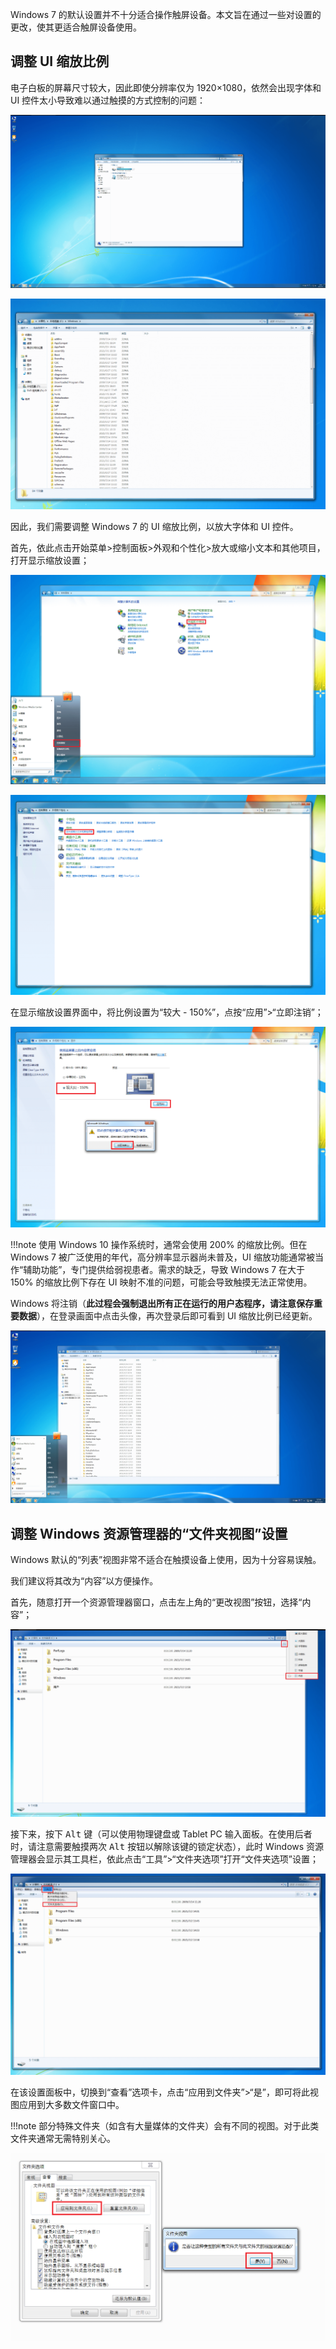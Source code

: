 Windows 7 的默认设置并不十分适合操作触屏设备。本文旨在通过一些对设置的更改，使其更适合触屏设备使用。

## 调整 UI 缩放比例
电子白板的屏幕尺寸较大，因此即使分辨率仅为 1920×1080，依然会出现字体和 UI 控件太小导致难以通过触摸的方式控制的问题：

![](./images/too-small-ui-1.png)

![](./images/too-small-ui-2.png)

因此，我们需要调整 Windows 7 的 UI 缩放比例，以放大字体和 UI 控件。

首先，依此点击开始菜单>控制面板>外观和个性化>放大或缩小文本和其他项目，打开显示缩放设置；

![](./images/adjust-ui-scaling-1.png)

![](./images/adjust-ui-scaling-2.png)

在显示缩放设置界面中，将比例设置为“较大 - 150%”，点按“应用”>“立即注销”；

![](./images/adjust-ui-scaling-3.png)

!!!note
    使用 Windows 10 操作系统时，通常会使用 200% 的缩放比例。但在 Windows 7 被广泛使用的年代，高分辨率显示器尚未普及，UI 缩放功能通常被当作“辅助功能”，专门提供给弱视患者。需求的缺乏，导致 Windows 7 在大于 150% 的缩放比例下存在 UI 映射不准的问题，可能会导致触摸无法正常使用。

Windows 将注销（**此过程会强制退出所有正在运行的用户态程序，请注意保存重要数据**），在登录画面中点击头像，再次登录后即可看到 UI 缩放比例已经更新。

![](./images/adjust-ui-scaling-f.png)

## 调整 Windows 资源管理器的“文件夹视图”设置
Windows 默认的“列表”视图非常不适合在触摸设备上使用，因为十分容易误触。

我们建议将其改为“内容”以方便操作。

首先，随意打开一个资源管理器窗口，点击左上角的“更改视图”按钮，选择“内容”；

![](./images/adjust-winexplorer-view-1.png)

接下来，按下 <kbd>Alt</kbd> 键（可以使用物理键盘或 Tablet PC 输入面板。在使用后者时，请注意需要触摸两次 <kbd>Alt</kbd> 按钮以解除该键的锁定状态），此时 Windows 资源管理器会显示其工具栏，依此点击“工具”>“文件夹选项”打开“文件夹选项”设置；

![](./images/adjust-winexplorer-view-2.png)

在该设置面板中，切换到“查看”选项卡，点击“应用到文件夹”>“是”，即可将此视图应用到大多数文件窗口中。

!!!note
    部分特殊文件夹（如含有大量媒体的文件夹）会有不同的视图。对于此类文件夹通常无需特别关心。

![](./images/adjust-winexplorer-view-3.png)